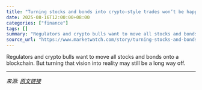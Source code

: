 ```yaml
---
title: "Turning stocks and bonds into crypto-style trades won’t be happening soon. Here’s why."
date: 2025-08-16T12:00:00+08:00
categories: ["finance"]
tags: []
summary: "Regulators and crypto bulls want to move all stocks and bonds onto a blockchain. But turning that vision into reality may still be a long way off."
source_url: "https://www.marketwatch.com/story/turning-stocks-and-bonds-into-crypto-style-trades-wont-be-happening-soon-heres-why-0fdc11a6?mod=mw_rss_topstories"
---
```


Regulators and crypto bulls want to move all stocks and bonds onto a blockchain. But turning that vision into reality may still be a long way off.

---

*来源: [原文链接](https://www.marketwatch.com/story/turning-stocks-and-bonds-into-crypto-style-trades-wont-be-happening-soon-heres-why-0fdc11a6?mod=mw_rss_topstories)*
